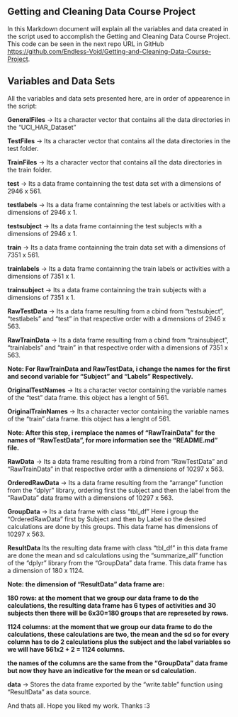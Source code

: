 Getting and Cleaning Data Course Project
----------------------------------------

In this Markdown document will explain all the variables and data
created in the script used to accomplish the Getting and Cleaning Data
Course Project. This code can be seen in the next repo URL in GitHub
<a href="https://github.com/Endless-Void/Getting-and-Cleaning-Data-Course-Project" class="uri">https://github.com/Endless-Void/Getting-and-Cleaning-Data-Course-Project</a>.

Variables and Data Sets
-----------------------

All the variables and data sets presented here, are in order of
appearence in the script:

**GeneralFiles** -&gt; Its a character vector that contains all the data
directories in the “UCI\_HAR\_Dataset”

**TestFiles** -&gt; Its a character vector that contains all the data
directories in the test folder.

**TrainFiles** -&gt; Its a character vector that contains all the data
directories in the train folder.

**test** -&gt; Its a data frame containning the test data set with a
dimensions of 2946 x 561.

**testlabels** -&gt; Its a data frame containning the test labels or
activities with a dimensions of 2946 x 1.

**testsubject** -&gt; Its a data frame containning the test subjects
with a dimensions of 2946 x 1.

**train** -&gt; Its a data frame containning the train data set with a
dimensions of 7351 x 561.

**trainlabels** -&gt; Its a data frame containning the train labels or
activities with a dimensions of 7351 x 1.

**trainsubject** -&gt; Its a data frame containning the train subjects
with a dimensions of 7351 x 1.

**RawTestData** -&gt; Its a data frame resulting from a cbind from
“testsubject”, “testlabels” and “test” in that respective order with a
dimensions of 2946 x 563.

**RawTrainData** -&gt; Its a data frame resulting from a cbind from
“trainsubject”, “trainlabels” and “train” in that respective order with
a dimensions of 7351 x 563.

**Note: For RawTrainData and RawTestData, i change the names for the
first and second variable for “Subject” and “Labels” Respectively.**

**OriginalTestNames** -&gt; Its a character vector containing the
variable names of the “test” data frame. this object has a lenght of
561.

**OriginalTrainNames** -&gt; Its a character vector containing the
variable names of the “train” data frame. this object has a lenght of
561.

**Note: After this step, i remplace the names of “RawTrainData” for the
names of “RawTestData”, for more information see the “README.md” file.**

**RawData** -&gt; Its a data frame resulting from a rbind from
“RawTestData” and “RawTrainData” in that respective order with a
dimensions of 10297 x 563.

**OrderedRawData** -&gt; Its a data frame resulting from the “arrange”
function from the “dplyr” library, ordering first the subject and then
the label from the “RawData” data frame with a dimensions of 10297 x
563.

**GroupData** -&gt; Its a data frame with class “tbl\_df” Here i group
the “OrderedRawData” first by Subject and then by Label so the desired
calculations are done by this groups. This data frame has dimensions of
10297 x 563.

**ResultData** Its the resulting data frame with class “tbl\_df” in this
data frame are done the mean and sd calculations using the
“summarize\_all” function of the “dplyr” library from the “GroupData”
data frame. This data frame has a dimension of 180 x 1124.

**Note: the dimension of “ResultData” data frame are:**

**180 rows: at the moment that we group our data frame to do the
calculations, the resulting data frame has 6 types of activities and 30
subjects then there will be 6x30=180 groups that are represeted by
rows.**

**1124 columns: at the moment that we group our data frame to do the
calculations, these calculations are two, the mean and the sd so for
every column has to do 2 calculations plus the subject and the label
variables so we will have 561x2 + 2 = 1124 columns.**

**the names of the columns are the same from the “GroupData” data frame
but now they have an indicative for the mean or sd calculation.**

**data** -&gt; Stores the data frame exported by the “write.table”
function using “ResultData” as data source.

And thats all. Hope you liked my work. Thanks :3
